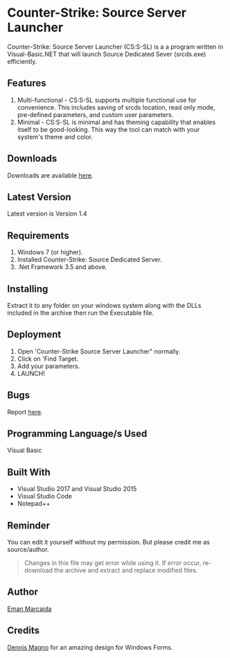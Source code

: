 # Counter-Strike: Source Server Launcher

Counter-Strike: Source Server Launcher (CS:S-SL) is a a program written in Visual-Basic.NET that will launch Source Dedicated Sever (srcds.exe) efficiently.

## Features

1. Multi-functional - CS:S-SL supports multiple functional use for convenience.  This includes saving of srcds location, read only mode, pre-defined parameters, and custom user parameters. 
2. Minimal - CS:S-SL is minimal and has theming capability that enables itself to be good-looking. This way the tool can match with your system's theme and color.

## Downloads

Downloads are available [here](https://emandev.github.io/css-sl/).

## Latest Version

Latest version is Version 1.4

## Requirements

1. Windows 7 (or higher).
2. Installed Counter-Strike: Source Dedicated Server.
3. .Net Framework 3.5 and above.

## Installing

Extract it to any folder on your windows system along with the DLLs included in the archive then run the Executable file.

## Deployment

1. Open 'Counter-Strike Source Server Launcher" normally.
2. Click on 'Find Target.
3. Add your parameters.
4. LAUNCH!

## Bugs

Report [here](https://github.com/EmanDev/Counter-Strike--Source-Server-Launcher/issues).

## Programming Language/s Used

Visual Basic

## Built With

* Visual Studio 2017 and Visual Studio 2015
* Visual Studio Code
* Notepad++

## Reminder

You can edit it yourself without my permission. But please credit me as source/author.

> Changes in this file may get error while using it. If error occur, re-download the archive and extract and replace modified files.

## Author

[Eman Marcaida](https://github.com/EmanDev)

## Credits

[Dennis Magno](https://github.com/dennismagno) for an amazing design for Windows Forms.

